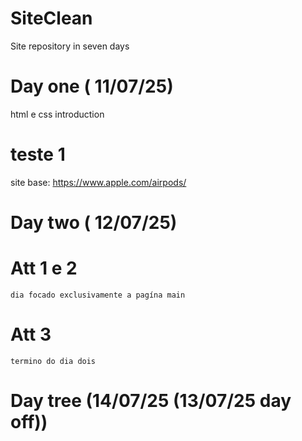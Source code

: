 # SiteClean
Site repository in seven days

# Day one ( 11/07/25)

html e css introduction

# teste 1

site base: https://www.apple.com/airpods/

# Day two ( 12/07/25)

# Att 1 e 2
    dia focado exclusivamente a pagína main

# Att 3
    termino do dia dois

# Day tree (14/07/25 (13/07/25 day off))


